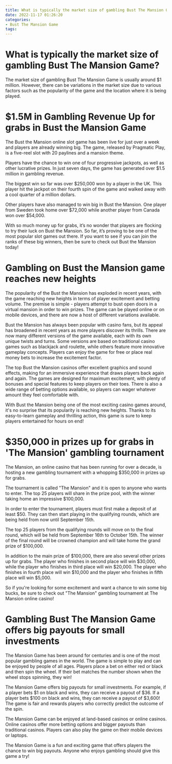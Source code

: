 ```yaml
---
title: What is typically the market size of gambling Bust The Mansion Game
date: 2022-11-17 01:26:20
categories:
- Bust The Mansion Game
tags:
---
```



#  What is typically the market size of gambling Bust The Mansion Game?

The market size of gambling Bust The Mansion Game is usually around $1 million. However, there can be variations in the market size due to various factors such as the popularity of the game and the location where it is being played.

#  $1.5M in Gambling Revenue Up for grabs in Bust the Mansion Game

The Bust the Mansion online slot game has been live for just over a week and players are already winning big. The game, released by Pragmatic Play, is a five-reel slot with 20 paylines and a mansion theme.

Players have the chance to win one of four progressive jackpots, as well as other lucrative prizes. In just seven days, the game has generated over $1.5 million in gambling revenue.

The biggest win so far was over $250,000 won by a player in the UK. This player hit the jackpot on their fourth spin of the game and walked away with a cool quarter of a million dollars.

Other players have also managed to win big in Bust the Mansion. One player from Sweden took home over $72,000 while another player from Canada won over $54,000.

With so much money up for grabs, it’s no wonder that players are flocking to try their luck on Bust the Mansion. So far, it’s proving to be one of the most popular slot games out there. If you want to see if you can join the ranks of these big winners, then be sure to check out Bust the Mansion today!

#  Gambling on Bust the Mansion game reaches new heights

The popularity of the Bust the Mansion has exploded in recent years, with the game reaching new heights in terms of player excitement and betting volume. The premise is simple - players attempt to bust open doors in a virtual mansion in order to win prizes. The game can be played online or on mobile devices, and there are now a host of different variations available.

Bust the Mansion has always been popular with casino fans, but its appeal has broadened in recent years as more players discover its thrills. There are now many different versions of the game available, each with its own unique twists and turns. Some versions are based on traditional casino games such as blackjack and roulette, while others feature more innovative gameplay concepts. Players can enjoy the game for free or place real money bets to increase the excitement factor.

The top Bust the Mansion casinos offer excellent graphics and sound effects, making for an immersive experience that draws players back again and again. The games are designed for maximum excitement, with plenty of bonuses and special features to keep players on their toes. There is also a wide range of betting options available, so players can wager whatever amount they feel comfortable with.

With Bust the Mansion being one of the most exciting casino games around, it's no surprise that its popularity is reaching new heights. Thanks to its easy-to-learn gameplay and thrilling action, this game is sure to keep players entertained for hours on end!

#  $350,000 in prizes up for grabs in 'The Mansion' gambling tournament

The Mansion, an online casino that has been running for over a decade, is hosting a new gambling tournament with a whopping $350,000 in prizes up for grabs.

The tournament is called "The Mansion" and it is open to anyone who wants to enter. The top 25 players will share in the prize pool, with the winner taking home an impressive $100,000.

In order to enter the tournament, players must first make a deposit of at least $50. They can then start playing in the qualifying rounds, which are being held from now until September 15th.

The top 25 players from the qualifying rounds will move on to the final round, which will be held from September 16th to October 15th. The winner of the final round will be crowned champion and will take home the grand prize of $100,000.

In addition to the main prize of $100,000, there are also several other prizes up for grabs. The player who finishes in second place will win $30,000, while the player who finishes in third place will win $20,000. The player who finishes in fourth place will win $10,000 and the player who finishes in fifth place will win $5,000.

So if you're looking for some excitement and want a chance to win some big bucks, be sure to check out "The Mansion" gambling tournament at The Mansion online casino!

#  Gambling Bust The Mansion Game offers big payouts for small investments

The Mansion Game has been around for centuries and is one of the most popular gambling games in the world. The game is simple to play and can be enjoyed by people of all ages. Players place a bet on either red or black and then spin the wheel. If their bet matches the number shown when the wheel stops spinning, they win!

The Mansion Game offers big payouts for small investments. For example, if a player bets $1 on black and wins, they can receive a payout of $36. If a player bets $100 on black and wins, they can receive a payout of $3,600! The game is fair and rewards players who correctly predict the outcome of the spin.

The Mansion Game can be enjoyed at land-based casinos or online casinos. Online casinos offer more betting options and bigger payouts than traditional casinos. Players can also play the game on their mobile devices or laptops.

The Mansion Game is a fun and exciting game that offers players the chance to win big payouts. Anyone who enjoys gambling should give this game a try!